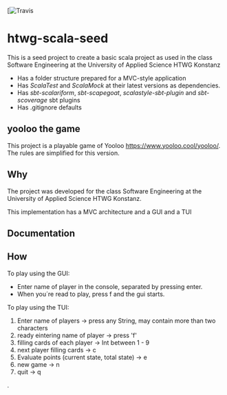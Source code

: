 [![Travis](https://travis-ci.org/wurstwasser40k/YooLoo_SoftwareEngineering.svg?branch=master)

htwg-scala-seed
=========================

This is a seed project to create a basic scala project as used in the
class Software Engineering at the University of Applied Science HTWG Konstanz

* Has a folder structure prepared for a MVC-style application
* Has *ScalaTest* and *ScalaMock* at their latest versions as dependencies.
* Has *sbt-scalariform*, *sbt-scapegoat*, *scalastyle-sbt-plugin* and *sbt-scoverage* sbt plugins
* Has .gitignore defaults

yooloo the game
---------------------------
This project is a playable game of Yooloo https://www.yooloo.cool/yooloo/. The rules are simplified for this version.

Why
-------------
The project was developed for the
class Software Engineering at the University of Applied Science HTWG Konstanz.

This implementation has a MVC architecture and a GUI and a TUI

Documentation
-------------

How
---------------
To play using the GUI:
- Enter name of player in the console, separated by pressing enter.
- When you´re read to play, press f and the gui starts.

To play using the TUI:

   1. Enter name of players                                   -> press any String, may contain more than two characters
  2. ready eintering name of player                           -> press 'f'
  3. filling cards of each player                             -> Int between 1 - 9
  4. next player filling cards                                -> c
  5. Evaluate points (current state, total state)             -> e
  6. new game                                                 -> n
  7. quit                                                     -> q



.


